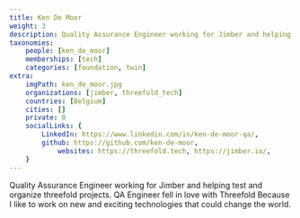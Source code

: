 ```yaml
---
title: Ken De Moor
weight: 3
description: Quality Assurance Engineer working for Jimber and helping test and organize threefold projects.
taxonomies:
    people: [ken_de_moor]
    memberships: [tech]
    categories: [foundation, twin]
extra:
    imgPath: ken_de_moor.jpg
    organizations: [jimber, threefold_tech]
    countries: [Belgium]
    cities: []
    private: 0
    socialLinks: {
        LinkedIn: https://www.linkedin.com/in/ken-de-moor-qa/,
        github: https://github.com/ken-de-moor,
            websites: https://threefold.tech, https://jimber.io/,
    }
---
```


Quality Assurance Engineer working for Jimber and helping test and organize threefold projects. QA Engineer fell in love with Threefold Because I like to work on new and exciting technologies that could change the world.

